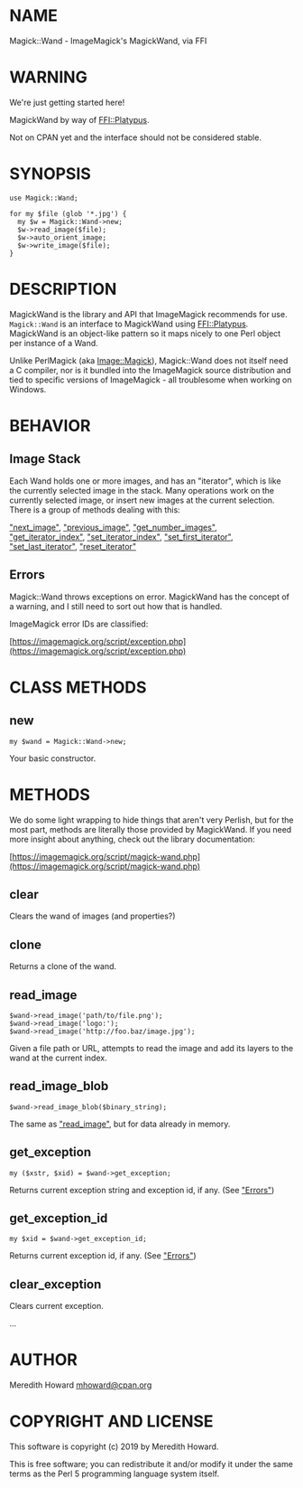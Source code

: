 # NAME

Magick::Wand - ImageMagick's MagickWand, via FFI

# WARNING

We're just getting started here!

MagickWand by way of [FFI::Platypus](https://metacpan.org/pod/FFI::Platypus).

Not on CPAN yet and the interface should not be considered stable.

# SYNOPSIS

    use Magick::Wand;

    for my $file (glob '*.jpg') {
      my $w = Magick::Wand->new;
      $w->read_image($file);
      $w->auto_orient_image;
      $w->write_image($file);
    }

# DESCRIPTION

MagickWand is the library and API that ImageMagick recommends for use.
`Magick::Wand` is an interface to MagickWand using [FFI::Platypus](https://metacpan.org/pod/FFI::Platypus).
MagickWand is an object-like pattern so it maps nicely to one Perl object per
instance of a Wand.

Unlike PerlMagick (aka [Image::Magick](https://metacpan.org/pod/Image::Magick)), Magick::Wand does not itself need
a C compiler, nor is it bundled into the ImageMagick source distribution and
tied to specific versions of ImageMagick - all troublesome when working on
Windows.

# BEHAVIOR

## Image Stack

Each Wand holds one or more images, and has an "iterator", which is like the
currently selected image in the stack.  Many operations work on the currently
selected image, or insert new images at the current selection.  There is
a group of methods dealing with this:

["next\_image"](#next_image), ["previous\_image"](#previous_image), ["get\_number\_images"](#get_number_images),
["get\_iterator\_index"](#get_iterator_index), ["set\_iterator\_index"](#set_iterator_index), ["set\_first\_iterator"](#set_first_iterator),
["set\_last\_iterator"](#set_last_iterator), ["reset\_iterator"](#reset_iterator)

## Errors

Magick::Wand throws exceptions on error.  MagickWand has the concept of
a warning, and I still need to sort out how that is handled.

ImageMagick error IDs are classified:

[https://imagemagick.org/script/exception.php](https://imagemagick.org/script/exception.php)

# CLASS METHODS

## new

    my $wand = Magick::Wand->new;

Your basic constructor.

# METHODS

We do some light wrapping to hide things that aren't very Perlish, but for the
most part, methods are literally those provided by MagickWand.  If you need
more insight about anything, check out the library documentation:

[https://imagemagick.org/script/magick-wand.php](https://imagemagick.org/script/magick-wand.php)

## clear

Clears the wand of images (and properties?)

## clone

Returns a clone of the wand.

## read\_image

    $wand->read_image('path/to/file.png');
    $wand->read_image('logo:');
    $wand->read_image('http://foo.baz/image.jpg');

Given a file path or URL, attempts to read the image and add its layers to the
wand at the current index.

## read\_image\_blob

    $wand->read_image_blob($binary_string);

The same as ["read\_image"](#read_image), but for data already in memory.

## get\_exception

    my ($xstr, $xid) = $wand->get_exception;

Returns current exception string and exception id, if any. (See ["Errors"](#errors))

## get\_exception\_id

    my $xid = $wand->get_exception_id;

Returns current exception id, if any. (See ["Errors"](#errors))

## clear\_exception

Clears current exception.

...

# AUTHOR

Meredith Howard <mhoward@cpan.org>

# COPYRIGHT AND LICENSE

This software is copyright (c) 2019 by Meredith Howard.

This is free software; you can redistribute it and/or modify it under
the same terms as the Perl 5 programming language system itself.

